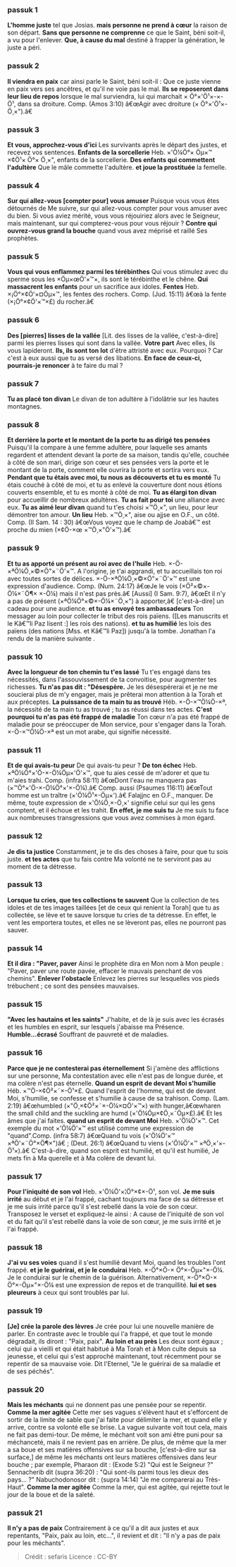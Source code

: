 
### passuk 1
<b>L'homme juste</b> tel que Josias.
<b>mais personne ne prend à cœur</b> la raison de son départ.
<b>Sans que personne ne comprenne</b> ce que le Saint, béni soit-il, a vu pour l'enlever.
<b>Que, à cause du mal</b> destiné à frapper la génération, le juste a péri.

### passuk 2
<b>Il viendra en paix</b> car ainsi parle le Saint, béni soit-il : Que ce juste vienne en paix vers ses ancêtres, et qu'il ne voie pas le mal.
<b>Ils se reposeront dans leur lieu de repos</b> lorsque le mal surviendra, lui qui marchait × Ö°×'Ö¹×-×-Ö¹, dans sa droiture. Comp. (Amos 3:10) â€œAgir avec droiture (× Ö°×'Ö¹×-Ö¸×").â€

### passuk 3
<b>Et vous, approchez-vous d'ici</b> Les survivants après le départ des justes, et recevez vos sentences.
<b>Enfants de la sorcellerie</b> Heb. ×'Ö¼Ö°× Öµ×™ ×¢Ö¹× Ö°× Ö¸×", enfants de la sorcellerie.
<b>Des enfants qui commettent l'adultère</b> Que le mâle commette l'adultère.
<b>et joue la prostituée</b> la femelle.

### passuk 4
<b>Sur qui allez-vous [compter pour] vous amuser</b> Puisque vous vous êtes détournés de Me suivre, sur qui allez-vous compter pour vous amuser avec du bien. Si vous aviez mérité, vous vous réjouiriez alors avec le Seigneur, mais maintenant, sur qui compterez-vous pour vous réjouir ?
<b>Contre qui ouvrez-vous grand la bouche</b> quand vous avez méprisé et raillé Ses prophètes.

### passuk 5
<b>Vous qui vous enflammez parmi les térébinthes</b> Qui vous stimulez avec du sperme sous les ×Öµ×œÖ'×™×, ils sont le térébinthe et le chêne.
<b>Qui massacrent les enfants</b> pour un sacrifice aux idoles.
<b>Fentes</b> Heb. ×¡Ö°×¢Ö'×¤Öµ×™, les fentes des rochers. Comp. (Jud. 15:11) â€œà la fente (×¡Ö°×¢Ö'×™×£) du rocher.â€

### passuk 6
<b>Des [pierres] lisses de la vallée</b> [Lit. des lisses de la vallée, c'est-à-dire] parmi les pierres lisses qui sont dans la vallée.
<b>Votre part</b> Avec elles, ils vous lapideront.
<b>Ils, ils sont ton lot</b> d'être attristé avec eux. Pourquoi ? Car c'est à eux aussi que tu as versé des libations.
<b>En face de ceux-ci, pourrais-je renoncer</b> à te faire du mal ?

### passuk 7
<b>Tu as placé ton divan</b> Le divan de ton adultère à l'idolâtrie sur les hautes montagnes.

### passuk 8
<b>Et derrière la porte et le montant de la porte tu as dirigé tes pensées</b> Puisqu'il la compare à une femme adultère, pour laquelle ses amants regardent et attendent devant la porte de sa maison, tandis qu'elle, couchée à côté de son mari, dirige son cœur et ses pensées vers la porte et le montant de la porte, comment elle ouvrira la porte et sortira vers eux.
<b>Pendant que tu étais avec moi, tu nous as découverts et tu es monté</b> Tu étais couché à côté de moi, et tu as enlevé la couverture dont nous étions couverts ensemble, et tu es monté à côté de moi.
<b>Tu as élargi ton divan</b> pour accueillir de nombreux adultères.
<b>Tu as fait pour toi</b> une alliance avec eux.
<b>Tu as aimé leur divan</b> quand tu t'es choisi ×™Ö¸×", un lieu, pour leur démontrer ton amour.
<b>Un lieu</b> Heb. ×™Ö¸×", aise ou ajjse en O.F., un côté. Comp. (II Sam. 14 : 30) â€œVous voyez que le champ de Joabâ€™ est proche du mien (×¢Ö-×œ ×™Ö¸×"Ö'×™).â€

### passuk 9
<b>Et tu as apporté un présent au roi avec de l'huile</b> Heb. ×-Ö-×ªÖ¼Ö¸×©×Ö"×¨Ö'×™. A l'origine, je t'ai aggrandi, et tu accueillais ton roi avec toutes sortes de délices. ×-Ö-×ªÖ¼Ö¸×©×Ö"×¨Ö'×™ est une expression d'audience. Comp. (Num. 24:17) â€œJe le vois (×Ö²×©×-Ö¼×¨Ö¶× ×-Ö¼) mais il n'est pas près.â€ [Aussi] (I Sam. 9:7), â€œEt il n'y a pas de présent (×ªÖ¼Ö°×©×-Ö¼×¨Ö¸×") à apporter,â€ [c'est-à-dire] un cadeau pour une audience.
<b>et tu as envoyé tes ambassadeurs</b> Ton messager au loin pour collecter le tribut des rois païens. ([Les manuscrits et le Kâ€™li Paz lisent :] les rois des nations).
<b>et tu as humilié</b> les lois des païens (des nations [Mss. et Kâ€™li Paz]) jusqu'à la tombe. Jonathan l'a rendu de la manière suivante .

### passuk 10
<b>Avec la longueur de ton chemin tu t'es lassé</b> Tu t'es engagé dans tes nécessités, dans l'assouvissement de ta convoitise, pour augmenter tes richesses.
<b>Tu n'as pas dit : "Désespère.</b> Je les désespérerai et je ne me soucierai plus de m'y engager, mais je prêterai mon attention à la Torah et aux préceptes.
<b>La puissance de ta main tu as trouvé</b> Héb. ×-Ö-×™Ö¼Ö-×ª, la nécessité de ta main tu as trouvé ; tu as réussi dans tes actes.
<b>C'est pourquoi tu n'as pas été frappé de maladie</b> Ton cœur n'a pas été frappé de maladie pour se préoccuper de Mon service, pour s'engager dans la Torah. ×-Ö-×™Ö¼Ö-×ª est un mot arabe, qui signifie nécessité.

### passuk 11
<b>Et de qui avais-tu peur</b> De qui avais-tu peur ?
<b>De ton échec</b> Heb. ×ªÖ¼Ö°×'Ö-×-Ö¼Öµ×'Ö'×™, que tu aies cessé de m'adorer et que tu m'aies trahi. Comp. (infra 58:11) â€œDont l'eau ne manquera pas (×™Ö°×'Ö-×-Ö¼Ö°×'×-Ö¼).â€ Comp. aussi (Psaumes 116:11) â€œTout homme est un traître (×'Ö¼Ö¹×-Öµ×').â€ Falajjnc en O.F., manquer. De même, toute expression de ×'Ö¼Ö¸×-Ö¸×' signifie celui sur qui les gens comptent, et il échoue et les trahit.
<b>En effet, je me suis tu</b> Je me suis tu face aux nombreuses transgressions que vous avez commises à mon égard.

### passuk 12
<b>Je dis ta justice</b> Constamment, je te dis des choses à faire, pour que tu sois juste.
<b>et tes actes</b> que tu fais contre Ma volonté ne te serviront pas au moment de ta détresse.

### passuk 13
<b>Lorsque tu cries, que tes collections te sauvent</b> Que la collection de tes idoles et de tes images taillées [et de ceux qui renient la Torah] que tu as collectée, se lève et te sauve lorsque tu cries de ta détresse. En effet, le vent les emportera toutes, et elles ne se lèveront pas, elles ne pourront pas sauver.

### passuk 14
<b>Et il dira : "Paver, paver</b> Ainsi le prophète dira en Mon nom à Mon peuple : "Paver, paver une route pavée, effacer le mauvais penchant de vos chemins".
<b>Enlever l'obstacle</b> Enlevez les pierres sur lesquelles vos pieds trébuchent ; ce sont des pensées mauvaises.

### passuk 15
<b>"Avec les hautains et les saints"</b> J'habite, et de là je suis avec les écrasés et les humbles en esprit, sur lesquels j'abaisse ma Présence.
<b>Humble...écrasé</b> Souffrant de pauvreté et de maladies.

### passuk 16
<b>Parce que je ne contesterai pas éternellement</b> Si j'amène des afflictions sur une personne, Ma contestation avec elle n'est pas de longue durée, et ma colère n'est pas éternelle.
<b>Quand un esprit de devant Moi s'humilie</b> Héb. ×™Ö-×¢Ö²×˜×-Ö¹×£. Quand l'esprit de l'homme, qui est de devant Moi, s'humilie, se confesse et s'humilie à cause de sa trahison. Comp. (Lam. 2:19) â€œhumbled (×"Ö¸×¢Ö²×˜×-Ö¼×¤Ö'×™×) with hunger,â€œwharen the small child and the suckling are humd (×'Ö¼Öµ×¢Ö¸×˜Öµ×£).â€ Et les âmes que j'ai faites.
<b>quand un esprit de devant Moi</b> Heb. ×'Ö¼Ö'×™. Cet exemple du mot ×'Ö¼Ö'×™ est utilisé comme une expression de "quand".Comp. (infra 58:7) â€œQuand tu vois (×'Ö¼Ö'×™ ×ªÖ'×¨Ö°×Ö¶×")â€ ; (Deut. 26:1) â€œQuand tu viens (×'Ö¼Ö'×™ ×ªÖ¸×'×-Ö¹×).â€ C'est-à-dire, quand son esprit est humilié, et qu'il est humilié, Je mets fin à Ma querelle et à Ma colère de devant lui.

### passuk 17
<b>Pour l'iniquité de son vol</b> Heb. ×'Ö¼Ö'×¦Ö°×¢×-Ö¹, son vol.
<b>Je me suis irrité</b> au début et je l'ai frappé, cachant toujours ma face de sa détresse et je me suis irrité parce qu'il s'est rebellé dans la voie de son cœur. Transposez le verset et expliquez-le ainsi : A cause de l'iniquité de son vol et du fait qu'il s'est rebellé dans la voie de son cœur, je me suis irrité et je l'ai frappé.

### passuk 18
<b>J'ai vu ses voies</b> quand il s'est humilié devant Moi, quand les troubles l'ont frappé.
<b>et je le guérirai, et je le conduirai</b> Heb. ×-Ö°×Ö-× Ö°×-Öµ×"×-Ö¼. Je le conduirai sur le chemin de la guérison. Alternativement, ×-Ö°×Ö-× Ö°×-Öµ×"×-Ö¼ est une expression de repos et de tranquillité.
<b>lui et ses pleureurs</b> à ceux qui sont troublés par lui.

### passuk 19
<b>[Je] crée la parole des lèvres</b> Je crée pour lui une nouvelle manière de parler. En contraste avec le trouble qui l'a frappé, et que tout le monde dégradait, ils diront : "Paix, paix".
<b>Au loin et au près</b> Les deux sont égaux ; celui qui a vieilli et qui était habitué à Ma Torah et à Mon culte depuis sa jeunesse, et celui qui s'est approché maintenant, tout récemment pour se repentir de sa mauvaise voie. Dit l'Eternel, "Je le guérirai de sa maladie et de ses péchés".

### passuk 20
<b>Mais les méchants</b> qui ne donnent pas une pensée pour se repentir.
<b>Comme la mer agitée</b> Cette mer ses vagues s'élèvent haut et s'efforcent de sortir de la limite de sable que j'ai faite pour délimiter la mer, et quand elle y arrive, contre sa volonté elle se brise. La vague suivante voit tout cela, mais ne fait pas demi-tour. De même, le méchant voit son ami être puni pour sa méchanceté, mais il ne revient pas en arrière. De plus, de même que la mer a sa boue et ses matières offensives sur sa bouche, [c'est-à-dire sur sa surface,] de même les méchants ont leurs matières offensives dans leur bouche ; par exemple, Pharaon dit : (Exode 5:2) "Qui est le Seigneur ?" Sennacherib dit (supra 36:20) : "Qui sont-ils parmi tous les dieux des pays... ?" Nabuchodonosor dit : (supra 14:14) "Je me comparerai au Très-Haut".
<b>Comme la mer agitée</b> Comme la mer, qui est agitée, qui rejette tout le jour de la boue et de la saleté.

### passuk 21
<b>Il n'y a pas de paix</b> Contrairement à ce qu'il a dit aux justes et aux repentants, "Paix, paix au loin, etc...", il revient et dit : "Il n'y a pas de paix pour les méchants".

>Crédit : sefaris
>Licence : CC-BY